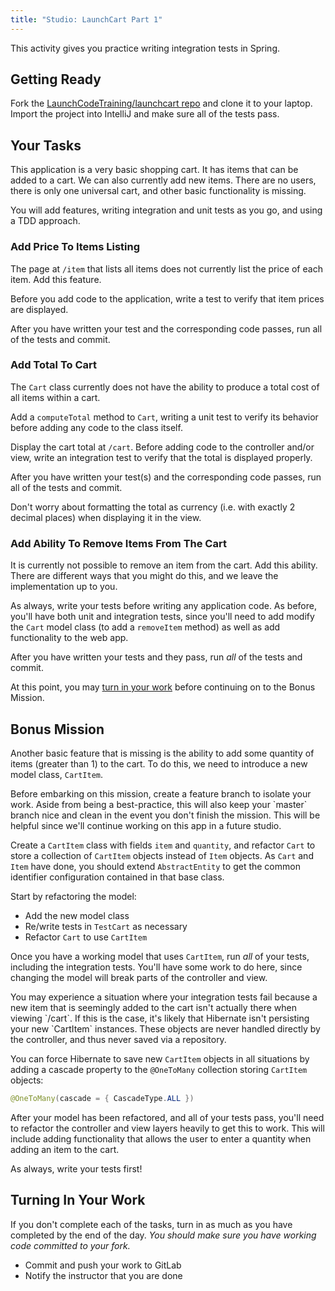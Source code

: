 ```yaml
---
title: "Studio: LaunchCart Part 1"
---
```


This activity gives you practice writing integration tests in Spring.

## Getting Ready

Fork the [LaunchCodeTraining/launchcart repo](https://gitlab.com/LaunchCodeTraining/launchcart) and clone it to your laptop. Import the project into IntelliJ and make sure all of the tests pass.

## Your Tasks

This application is a very basic shopping cart. It has items that can be added to a cart. We can also currently add new items. There are no users, there is only one universal cart, and other basic functionality is missing.

You will add features, writing integration and unit tests as you go, and using a TDD approach.

### Add Price To Items Listing

The page at `/item` that lists all items does not currently list the price of each item. Add this feature.

Before you add code to the application, write a test to verify that item prices are displayed.

After you have written your test and the corresponding code passes, run all of the tests and commit.

### Add Total To Cart

The `Cart` class currently does not have the ability to produce a total cost of all items within a cart.

Add a `computeTotal` method to `Cart`, writing a unit test to verify its behavior before adding any code to the class itself.

Display the cart total at `/cart`. Before adding code to the controller and/or view, write an integration test to verify that the total is displayed properly.

After you have written your test(s) and the corresponding code passes, run all of the tests and commit.

<aside class="aside-note" markdown="1">
Don't worry about formatting the total as currency (i.e. with exactly 2 decimal places) when displaying it in the view.
</aside>

### Add Ability To Remove Items From The Cart

It is currently not possible to remove an item from the cart. Add this ability. There are different ways that you might do this, and we leave the implementation up to you.

As always, write your tests before writing any application code. As before, you'll have both unit and integration tests, since you'll need to add modify the `Cart` model class (to add a `removeItem` method) as well as add functionality to the web app.

After you have written your tests and they pass, run *all* of the tests and commit.

At this point, you may [turn in your work](#turning-in-your-work) before continuing on to the Bonus Mission.

## Bonus Mission

Another basic feature that is missing is the ability to add some quantity of items (greater than 1) to the cart. To do this, we need to introduce a new model class, `CartItem`.

<aside class="aside-pro-tip" markdown="1">
Before embarking on this mission, create a feature branch to isolate your work. Aside from being a best-practice, this will also keep your `master` branch nice and clean in the event you don't finish the mission. This will be helpful since we'll continue working on this app in a future studio.
</aside>

Create a `CartItem` class with fields `item` and `quantity`, and refactor `Cart` to store a collection of `CartItem` objects instead of `Item` objects. As `Cart` and `Item` have done, you should extend `AbstractEntity` to get the common identifier configuration contained in that base class.

Start by refactoring the model:
- Add the new model class
- Re/write tests in `TestCart` as necessary
- Refactor `Cart` to use `CartItem`

Once you have a working model that uses `CartItem`, run *all* of your tests, including the integration tests. You'll have some work to do here, since changing the model will break parts of the controller and view.

<aside class="aside-hint" markdown="1">
You may experience a situation where your integration tests fail because a new item that is seemingly added to the cart isn't actually there when viewing `/cart`. If this is the case, it's likely that Hibernate isn't persisting your new `CartItem` instances. These objects are never handled directly by the controller, and thus never saved via a repository.

You can force Hibernate to save new `CartItem` objects in all situations by adding a cascade property to the `@OneToMany` collection storing `CartItem` objects:
```java
@OneToMany(cascade = { CascadeType.ALL })
```
</aside>

After your model has been refactored, and all of your tests pass, you'll need to refactor the controller and view layers heavily to get this to work. This will include adding functionality that allows the user to enter a quantity when adding an item to the cart.

As always, write your tests first!

## Turning In Your Work

If you don't complete each of the tasks, turn in as much as you have completed by the end of the day. *You should make sure you have working code committed to your fork.*

- Commit and push your work to GitLab
- Notify the instructor that you are done